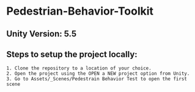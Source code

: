 # Pedestrian-Behavior-Toolkit

## Unity Version: 5.5

## Steps to setup the project locally:
```   
1. Clone the repository to a location of your choice.
2. Open the project using the OPEN a NEW project option from Unity.
3. Go to Assets/_Scenes/Pedestrain Behavior Test to open the first scene
